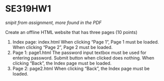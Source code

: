 # SE319HW1

*snipit from assignment, more found in the PDF*

Create an offline HTML website that has three pages (10 points)
1) Index page: index.html
When clicking “Page 1”, Page 1 must be loaded.
When clicking “Page 2”, Page 2 must be loaded.
2) Page 1: page1.html
The password input textbox must be used for entering password.
Submit button when clicked does nothing.
When clicking “Back”, the Index page must be loaded.
3) Page 2: page2.html
When clicking “Back”, the Index page must be loaded.
